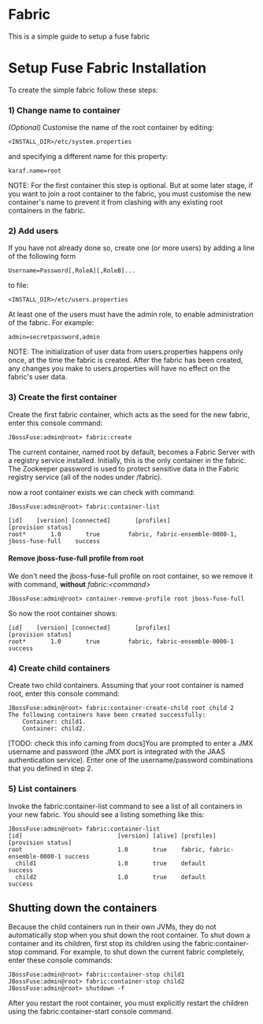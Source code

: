 Fabric
======

This is a simple guide to setup a fuse fabric

Setup Fuse Fabric Installation
==============================

To create the simple fabric follow these steps:

### 1) Change name to container
*(Optional)* Customise the name of the root container by editing:

    <INSTALL_DIR>/etc/system.properties 

and specifying a different name for this property:

    karaf.name=root

NOTE: For the first container this step is optional. But at some later stage, if you want to join a root container to the fabric, you must customise the new container's name to prevent it from clashing with any existing root containers in the fabric.

### 2)  Add users

If you have not already done so, create one (or more users) by adding a line of the following form 

	Username=Password[,RoleA][,RoleB]...

to file:

	<INSTALL_DIR>/etc/users.properties
	
At least one of the users must have the admin role, to enable administration of the fabric. For example:

	admin=secretpassword,admin
	
NOTE: The initialization of user data from users.properties happens only once, at the time the fabric is created. After the fabric has been created, any changes you make to users.properties will have no effect on the fabric's user data.

### 3) Create the first container

Create the first fabric container, which acts as the seed for the new fabric, enter this console command:

	JBossFuse:admin@root> fabric:create
	
The current container, named root by default, becomes a Fabric Server with a registry service installed. Initially, this is the only container in the fabric. 
The Zookeeper password is used to protect sensitive data in the Fabric registry service (all of the nodes under /fabric).

now a root container exists we can check with command: 

	JBossFuse:admin@root> fabric:container-list 
	
	[id]	[version] [connected] 		[profiles]                                   [provision status]
	root*   	1.0       true        fabric, fabric-ensemble-0000-1, jboss-fuse-full    success

#### Remove jboss-fuse-full profile from root

We don't need the jboss-fuse-full profile on root container, so we remove it with command, **without** *fabric:&lt;command&gt;*

	JBossFuse:admin@root> container-remove-profile root jboss-fuse-full

So now the root container shows:

	[id]	[version] [connected] 		[profiles]                                   [provision status]
	root*   	1.0       true        fabric, fabric-ensemble-0000-1				    success

### 4) Create child containers

Create two child containers. Assuming that your root container is named root, enter this console command:

	JBossFuse:admin@root> fabric:container-create-child root child 2
	The following containers have been created successfully:
		Container: child1.
		Container: child2.

[TODO: check this info caming from docs]You are prompted to enter a JMX username and password (the JMX port is integrated with the JAAS authentication service). 
Enter one of the username/password combinations that you defined in step 2.

### 5) List containers

Invoke the fabric:container-list command to see a list of all containers in your new fabric. You should see a listing something like this:

	JBossFuse:admin@root> fabric:container-list
	[id]                           [version] [alive] [profiles]                     [provision status]
	root                           1.0       true    fabric, fabric-ensemble-0000-1 success
	  child1                       1.0       true    default                        success
	  child2                       1.0       true    default                        success

## Shutting down the containers

Because the child containers run in their own JVMs, they do not automatically stop when you shut down the root container. To shut down a container and its children, first stop its children using the fabric:container-stop command. For example, to shut down the current fabric completely, enter these console commands:

	JBossFuse:admin@root> fabric:container-stop child1
	JBossFuse:admin@root> fabric:container-stop child2
	JBossFuse:admin@root> shutdown -f

After you restart the root container, you must explicitly restart the children using the fabric:container-start console command.